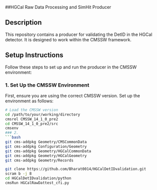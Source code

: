 ##HGCal Raw Data Processing and SimHit Producer

## Description
This repository contains a producer for validating the DetID in the HGCal detector. It is designed to work within the CMSSW framework.

## Setup Instructions

Follow these steps to set up and run the producer in the CMSSW environment:

### 1. Set Up the CMSSW Environment
First, ensure you are using the correct CMSSW version. Set up the environment as follows:

```bash
# Load the CMSSW version
cd /path/to/your/working/directory
cmsrel CMSSW_14_1_0_pre2
cd CMSSW_14_1_0_pre2/src
cmsenv
### 2.
```bash
git cms-addpkg Geometry/CMSCommonData
git cms-addpkg Configuration/Geometry
git cms-addpkg Geometry/HGCalCommonData
git cms-addpkg Geometry/HGCalGeometry
git cms-addpkg Geometry/Records

git clone https://github.com/Bharat0014/HGCalDetIDvalidation.git
scram b -j 8
cd HGCalDetIDvalidation/python
cmsRun HGCalRawDattest_cfi.py


